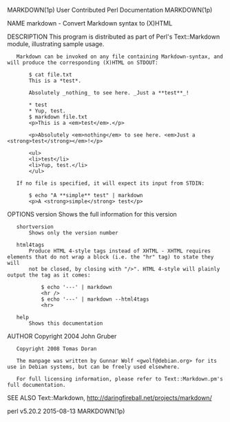 MARKDOWN(1p)                                            User Contributed Perl Documentation                                           MARKDOWN(1p)

NAME
       markdown - Convert Markdown syntax to (X)HTML

DESCRIPTION
       This program is distributed as part of Perl's Text::Markdown module, illustrating sample usage.

       Markdown can be invoked on any file containing Markdown-syntax, and will produce the corresponding (X)HTML on STDOUT:

           $ cat file.txt
           This is a *test*.

           Absolutely _nothing_ to see here. _Just a **test**_!

           * test
           * Yup, test.
           $ markdown file.txt
           <p>This is a <em>test</em>.</p>

           <p>Absolutely <em>nothing</em> to see here. <em>Just a <strong>test</strong></em>!</p>

           <ul>
           <li>test</li>
           <li>Yup, test.</li>
           </ul>

       If no file is specified, it will expect its input from STDIN:

           $ echo "A **simple** test" | markdown
           <p>A <strong>simple</strong> test</p>

OPTIONS
       version
           Shows the full information for this version

       shortversion
           Shows only the version number

       html4tags
           Produce HTML 4-style tags instead of XHTML - XHTML requires elements that do not wrap a block (i.e. the "hr" tag) to state they will
           not be closed, by closing with "/>". HTML 4-style will plainly output the tag as it comes:

               $ echo '---' | markdown
               <hr />
               $ echo '---' | markdown --html4tags
               <hr>

       help
           Shows this documentation

AUTHOR
       Copyright 2004 John Gruber

       Copyright 2008 Tomas Doran

       The manpage was written by Gunnar Wolf <gwolf@debian.org> for its use in Debian systems, but can be freely used elsewhere.

       For full licensing information, please refer to Text::Markdown.pm's full documentation.

SEE ALSO
       Text::Markdown, <http://daringfireball.net/projects/markdown/>

perl v5.20.2                                                        2015-08-13                                                        MARKDOWN(1p)
